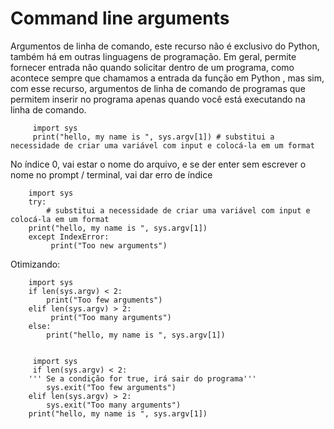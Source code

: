 # Command line arguments
Argumentos de linha de comando, este recurso não é exclusivo do Python, também há em outras linguagens de programação. Em geral, permite fornecer entrada não quando solicitar dentro de um programa, como acontece sempre que chamamos a entrada da função em Python , mas sim, com esse recurso, argumentos de linha de comando de programas que permitem inserir no programa apenas quando você está executando na linha  de comando.

         import sys
         print("hello, my name is ", sys.argv[1]) # substitui a necessidade de criar uma variável com input e colocá-la em um format

No índice 0, vai estar o nome do arquivo, e se der enter sem escrever o nome no prompt / terminal, vai dar erro de índice

        import sys
        try:
            # substitui a necessidade de criar uma variável com input e colocá-la em um format
        print("hello, my name is ", sys.argv[1])
        except IndexError:
             print("Too new arguments")

Otimizando:

        import sys
        if len(sys.argv) < 2:
            print("Too few arguments")
        elif len(sys.argv) > 2:
             print("Too many arguments")
        else:
            print("hello, my name is ", sys.argv[1])


         import sys
         if len(sys.argv) < 2:
        ''' Se a condição for true, irá sair do programa'''
            sys.exit("Too few arguments")
        elif len(sys.argv) > 2:
            sys.exit("Too many arguments")
        print("hello, my name is ", sys.argv[1])

